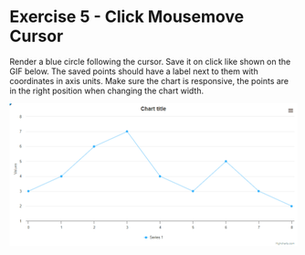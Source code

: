 # Exercise 5 - Click Mousemove Cursor

Render a blue circle following the cursor. Save it on click like shown on the
GIF below. The saved points should have a label next to them with coordinates in
axis units. Make sure the chart is responsive, the points are in the right
position when changing the chart width.

![exercise.gif](exercise.gif)
